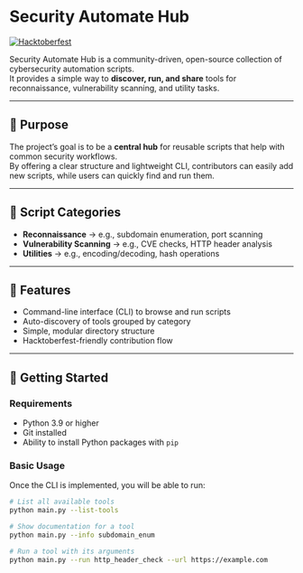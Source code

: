 # Security Automate Hub

[![Hacktoberfest](https://img.shields.io/badge/Hacktoberfest-Ready-FF4500)](#)

Security Automate Hub is a community-driven, open-source collection of cybersecurity automation scripts.  
It provides a simple way to **discover, run, and share** tools for reconnaissance, vulnerability scanning, and utility tasks.

---

## 🔹 Purpose
The project’s goal is to be a **central hub** for reusable scripts that help with common security workflows.  
By offering a clear structure and lightweight CLI, contributors can easily add new scripts, while users can quickly find and run them.

---

## 🔹 Script Categories
- **Reconnaissance** → e.g., subdomain enumeration, port scanning  
- **Vulnerability Scanning** → e.g., CVE checks, HTTP header analysis  
- **Utilities** → e.g., encoding/decoding, hash operations  

---

## 🔹 Features
- Command-line interface (CLI) to browse and run scripts  
- Auto-discovery of tools grouped by category  
- Simple, modular directory structure  
- Hacktoberfest-friendly contribution flow  

---

## 🔹 Getting Started

### Requirements
- Python 3.9 or higher  
- Git installed  
- Ability to install Python packages with `pip`

### Basic Usage
Once the CLI is implemented, you will be able to run:
```bash
# List all available tools
python main.py --list-tools

# Show documentation for a tool
python main.py --info subdomain_enum

# Run a tool with its arguments
python main.py --run http_header_check --url https://example.com
